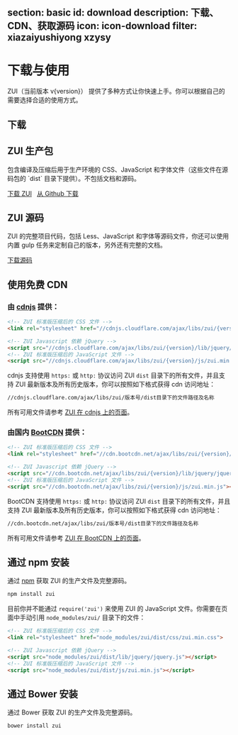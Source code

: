 section: basic
id: download
description: 下载、CDN、获取源码
icon: icon-download
filter: xiazaiyushiyong xzysy
---

# 下载与使用

ZUI（当前版本 v{version}） 提供了多种方式让你快速上手。你可以根据自己的需要选择合适的使用方式。

## 下载

<div class="row">
  <div class="col-sm-6">
    <h2>ZUI 生产包</h2>
    <p>包含编译及压缩后用于生产环境的 CSS、JavaScript 和字体文件（这些文件在源码包的 `dist` 目录下提供）。不包括文档和源码。</p>
    <a href="docs/download/zui-{version}-dist.zip" class="btn btn-lg btn-primary" target="_blank">下载 ZUI</a> &nbsp;
    <a href="https://github.com/easysoft/zui/releases/download/v{version}/zui-{version}-dist.zip" class="" target="_blank">从 Github 下载</a>
  </div>
  <div class="col-sm-6">
    <h2>ZUI 源码</h2>
      <p>ZUI 的完整项目代码，包括 Less、JavaScript 和字体等源码文件，你还可以使用内置 gulp 任务来定制自己的版本，另外还有完整的文档。</p>
      <a href="https://github.com/easysoft/zui/archive/v{version}.zip" class="btn btn-lg" target="_blank">下载源码</a> &nbsp;
    </div>
  </div>
</div>

## 使用免费 CDN

### 由 <a href="https://cdnjs.com/libraries/zui" target="_blank">cdnjs</a> 提供：

```html
<!-- ZUI 标准版压缩后的 CSS 文件 -->
<link rel="stylesheet" href="//cdnjs.cloudflare.com/ajax/libs/zui/{version}/css/zui.min.css">

<!-- ZUI Javascript 依赖 jQuery -->
<script src="//cdnjs.cloudflare.com/ajax/libs/zui/{version}/lib/jquery/jquery.js"></script>
<!-- ZUI 标准版压缩后的 JavaScript 文件 -->
<script src="//cdnjs.cloudflare.com/ajax/libs/zui/{version}/js/zui.min.js"></script>
```

cdnjs 支持使用 `https:` 或 `http:` 协议访问 ZUI `dist` 目录下的所有文件，并且支持 ZUI 最新版本及所有历史版本，你可以按照如下格式获得 cdn 访问地址：

```html
//cdnjs.cloudflare.com/ajax/libs/zui/版本号/dist目录下的文件路径及名称
```

所有可用文件请参考 <a href="https://cdnjs.com/libraries/zui" target="_blank">ZUI 在 cdnjs 上的页面</a>。

### 由国内 <a href="http://www.bootcdn.cn/" target="_blank">BootCDN</a> 提供：

```html
<!-- ZUI 标准版压缩后的 CSS 文件 -->
<link rel="stylesheet" href="//cdn.bootcdn.net/ajax/libs/zui/{version}/css/zui.min.css">

<!-- ZUI Javascript 依赖 jQuery -->
<script src="//cdn.bootcdn.net/ajax/libs/zui/{version}/lib/jquery/jquery.js"></script>
<!-- ZUI 标准版压缩后的 JavaScript 文件 -->
<script src="//cdn.bootcdn.net/ajax/libs/zui/{version}/js/zui.min.js"></script>
```

BootCDN 支持使用 `https:` 或 `http:` 协议访问 ZUI `dist` 目录下的所有文件，并且支持 ZUI 最新版本及所有历史版本，你可以按照如下格式获得 cdn 访问地址：

```html
//cdn.bootcdn.net/ajax/libs/zui/版本号/dist目录下的文件路径及名称
```

所有可用文件请参考 <a href="https://www.bootcdn.cn/zui/" target="_blank">ZUI 在 BootCDN 上的页面</a>。

## 通过 npm 安装

通过 <a href="https://www.npmjs.com/package/zui">npm</a> 获取 ZUI 的生产文件及完整源码。

```html
npm install zui
```

目前你并不能通过 `require('zui')` 来使用 ZUI 的 JavaScript 文件。你需要在页面中手动引用 `node_modules/zui/` 目录下的文件：

```html
<!-- ZUI 标准版压缩后的 CSS 文件 -->
<link rel="stylesheet" href="node_modules/zui/dist/css/zui.min.css">

<!-- ZUI Javascript 依赖 jQuery -->
<script src="node_modules/zui/dist/lib/jquery/jquery.js"></script>
<!-- ZUI 标准版压缩后的 JavaScript 文件 -->
<script src="node_modules/zui/dist/js/zui.min.js"></script>
```

## 通过 Bower 安装

通过 Bower 获取 ZUI 的生产文件及完整源码。

```html
bower install zui
```
